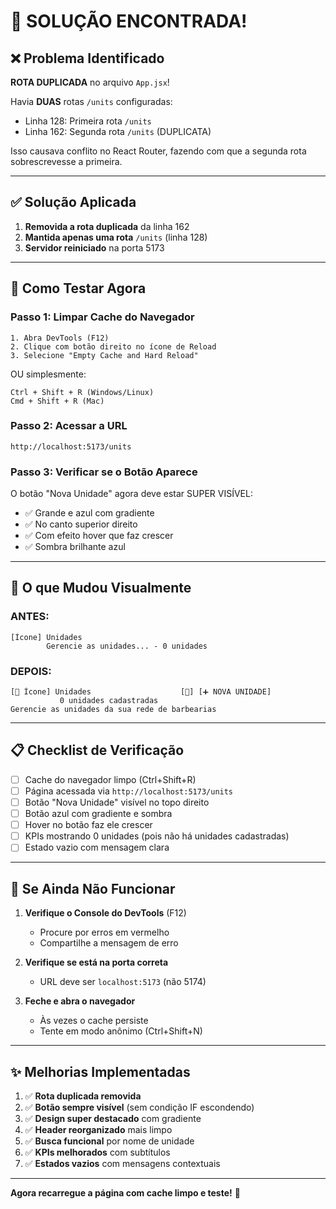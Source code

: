 # 🔧 SOLUÇÃO ENCONTRADA!

## ❌ Problema Identificado

**ROTA DUPLICADA** no arquivo `App.jsx`!

Havia **DUAS** rotas `/units` configuradas:
- Linha 128: Primeira rota `/units`
- Linha 162: Segunda rota `/units` (DUPLICATA)

Isso causava conflito no React Router, fazendo com que a segunda rota sobrescrevesse a primeira.

---

## ✅ Solução Aplicada

1. **Removida a rota duplicada** da linha 162
2. **Mantida apenas uma rota** `/units` (linha 128)
3. **Servidor reiniciado** na porta 5173

---

## 🚀 Como Testar Agora

### Passo 1: Limpar Cache do Navegador
```
1. Abra DevTools (F12)
2. Clique com botão direito no ícone de Reload
3. Selecione "Empty Cache and Hard Reload"
```

OU simplesmente:
```
Ctrl + Shift + R (Windows/Linux)
Cmd + Shift + R (Mac)
```

### Passo 2: Acessar a URL
```
http://localhost:5173/units
```

### Passo 3: Verificar se o Botão Aparece
O botão "Nova Unidade" agora deve estar SUPER VISÍVEL:
- ✅ Grande e azul com gradiente
- ✅ No canto superior direito
- ✅ Com efeito hover que faz crescer
- ✅ Sombra brilhante azul

---

## 🎯 O que Mudou Visualmente

### ANTES:
```
[Ícone] Unidades
        Gerencie as unidades... - 0 unidades
```

### DEPOIS:
```
[🏢 Ícone] Unidades                    [🔄] [➕ NOVA UNIDADE]
           0 unidades cadastradas
Gerencie as unidades da sua rede de barbearias
```

---

## 📋 Checklist de Verificação

- [ ] Cache do navegador limpo (Ctrl+Shift+R)
- [ ] Página acessada via `http://localhost:5173/units`
- [ ] Botão "Nova Unidade" visível no topo direito
- [ ] Botão azul com gradiente e sombra
- [ ] Hover no botão faz ele crescer
- [ ] KPIs mostrando 0 unidades (pois não há unidades cadastradas)
- [ ] Estado vazio com mensagem clara

---

## 🐛 Se Ainda Não Funcionar

1. **Verifique o Console do DevTools** (F12)
   - Procure por erros em vermelho
   - Compartilhe a mensagem de erro

2. **Verifique se está na porta correta**
   - URL deve ser `localhost:5173` (não 5174)

3. **Feche e abra o navegador**
   - Às vezes o cache persiste
   - Tente em modo anônimo (Ctrl+Shift+N)

---

## ✨ Melhorias Implementadas

1. ✅ **Rota duplicada removida**
2. ✅ **Botão sempre visível** (sem condição IF escondendo)
3. ✅ **Design super destacado** com gradiente
4. ✅ **Header reorganizado** mais limpo
5. ✅ **Busca funcional** por nome de unidade
6. ✅ **KPIs melhorados** com subtítulos
7. ✅ **Estados vazios** com mensagens contextuais

---

**Agora recarregue a página com cache limpo e teste!** 🎉
